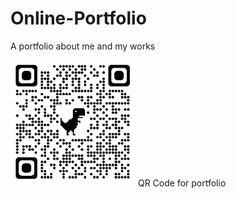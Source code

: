 # Online-Portfolio
A portfolio about me and my works

<img src = "images/QRCode1.png" alt = "Portfolio QR Code" width = "200"/>
QR Code for portfolio
